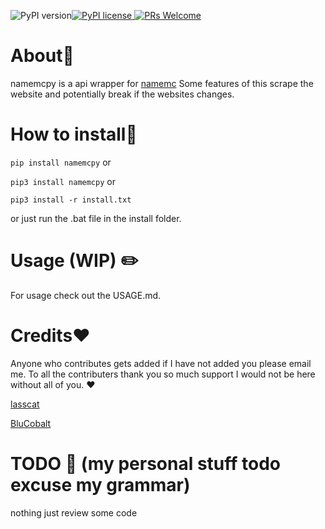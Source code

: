 ![PyPI version](https://badge.fury.io/py/namemcpy.svg)[![PyPI license](https://img.shields.io/pypi/l/namemcpy.svg) ![PRs Welcome](https://img.shields.io/badge/PRs-welcome-brightgreen.svg?style=flat-square)](http://makeapullrequest.com)
# About📄
namemcpy is a api wrapper for [namemc](https://namemc.com)
Some features of this scrape the website and potentially break if the websites changes.

# How to install💾

`pip install namemcpy`
or

`pip3 install namemcpy`
or

`pip3 install -r install.txt`

or just run the .bat file in the install folder.

# Usage (WIP) ✏️

For usage check out the USAGE.md.

  # Credits❤️
Anyone who contributes gets added if I have not added you please email me. To all the contributers thank you so much support I would not be here without all of you. ❤️

[lasscat](https://github.com/lasscat)

[BluCobalt](https://github.com/BluCobalt)


# TODO 🧠 (my personal stuff todo excuse my grammar)
nothing just review some code
